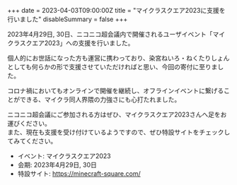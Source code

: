 +++
date = 2023-04-03T09:00:00Z
title = "マイクラスクエア2023に支援を行いました"
disableSummary = false
+++

2023年4月29日, 30日、ニコニコ超会議内で開催されるユーザイベント「マイクラスクエア2023」への支援を行いました。

<!--more-->

個人的にお世話になった方も運営に携わっており、染宮ねいろ・ねくたりしょんとしても何らかの形で支援させていただければと思い、今回の寄付に至りました。

コロナ禍においてもオンラインで開催を継続し、オフラインイベントに繋げることができる、マイクラ同人界隈の力強さにも心打たれました。

ニコニコ超会議にご参加される方はぜひ、マイクラスクエア2023さんへ足をお運びください。  
また、現在も支援を受け付けているようですので、ぜひ特設サイトをチェックしてみてください。

- イベント: マイクラスクエア2023
- 会期: 2023年4月29日, 30日
- 特設サイト: https://minecraft-square.com/
